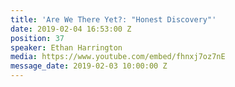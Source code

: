 ```yaml
---
title: 'Are We There Yet?: "Honest Discovery"'
date: 2019-02-04 16:53:00 Z
position: 37
speaker: Ethan Harrington
media: https://www.youtube.com/embed/fhnxj7oz7nE
message_date: 2019-02-03 10:00:00 Z
---
```


